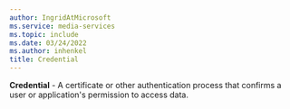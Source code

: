 ```yaml
---
author: IngridAtMicrosoft
ms.service: media-services
ms.topic: include
ms.date: 03/24/2022
ms.author: inhenkel
title: Credential
---
```


**Credential** - A certificate or other authentication process that confirms a user or application's permission to access data.
